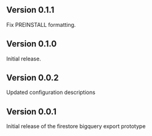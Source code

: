 ## Version 0.1.1

Fix PREINSTALL formatting.

## Version 0.1.0

Initial release.

## Version 0.0.2

Updated configuration descriptions

## Version 0.0.1

Initial release of the firestore bigquery export prototype
